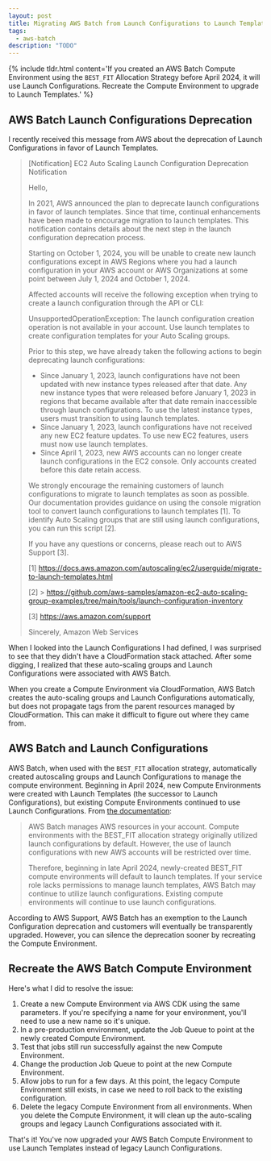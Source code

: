 ```yaml
---
layout: post
title: Migrating AWS Batch from Launch Configurations to Launch Templates
tags:
  - aws-batch
description: "TODO"
---
```


{% include tldr.html content='If you created an AWS Batch Compute Environment using the <code>BEST_FIT</code> Allocation Strategy before April 2024, it will use Launch Configurations. Recreate the Compute Environment to upgrade to Launch Templates.' %}

## AWS Batch Launch Configurations Deprecation

I recently received this message from AWS about the deprecation of Launch Configurations in favor of Launch Templates.

> [Notification] EC2 Auto Scaling Launch Configuration Deprecation Notification
>
> Hello,
>
> In 2021, AWS announced the plan to deprecate launch configurations in favor of launch templates. Since that time,
> continual enhancements have been made to encourage migration to launch templates. This notification contains details
> about the next step in the launch configuration deprecation process.
>
> Starting on October 1, 2024, you will be unable to create new launch configurations except in AWS Regions where you
> had a launch configuration in your AWS account or AWS Organizations at some point between July 1, 2024 and October
> 1, 2024.
>
> Affected accounts will receive the following exception when trying to create a launch configuration through the API or
> CLI:
>
> UnsupportedOperationException: The launch configuration creation operation is not available in your account. Use
> launch templates to create configuration templates for your Auto Scaling groups.
>
> Prior to this step, we have already taken the following actions to begin deprecating launch configurations:
>
> - Since January 1, 2023, launch configurations have not been updated with new instance types released after that date.
>   Any new instance types that were released before January 1, 2023 in regions that became available after that date
>   remain inaccessible through launch configurations. To use the latest instance types, users must transition to using
>   launch templates.
> - Since January 1, 2023, launch configurations have not received any new EC2 feature updates. To use new EC2 features,
>   users must now use launch templates.
> - Since April 1, 2023, new AWS accounts can no longer create launch configurations in the EC2 console. Only accounts
>   created before this date retain access.
>
> We strongly encourage the remaining customers of launch configurations to migrate to launch templates as soon as
> possible. Our documentation provides guidance on using the console migration tool to convert launch configurations to
> launch templates [1]. To identify Auto Scaling groups that are still using launch configurations, you can run this
> script [2].
>
> If you have any questions or concerns, please reach out to AWS Support [3].
>
> [1] https://docs.aws.amazon.com/autoscaling/ec2/userguide/migrate-to-launch-templates.html
>
> [2] >
> https://github.com/aws-samples/amazon-ec2-auto-scaling-group-examples/tree/main/tools/launch-configuration-inventory
>
> [3] https://aws.amazon.com/support
>
> Sincerely, Amazon Web Services

When I looked into the Launch Configurations I had defined, I was surprised to see that they didn't have a
CloudFormation stack attached. After some digging, I realized that these auto-scaling groups and Launch Configurations
were associated with AWS Batch.

When you create a Compute Environment via CloudFormation, AWS Batch creates the auto-scaling groups and Launch
Configurations automatically, but does not propagate tags from the parent resources managed by CloudFormation. This can
make it difficult to figure out where they came from.

## AWS Batch and Launch Configurations

AWS Batch, when used with the `BEST_FIT` allocation strategy, automatically created autoscaling groups and Launch
Configurations to manage the compute environment. Beginning in April 2024, new Compute Environments were created with
Launch Templates (the successor to Launch Configurations), but existing Compute Environments continued to use Launch
Configurations. From [the documentation](https://docs.aws.amazon.com/batch/latest/userguide/allocation-strategies.html):

> AWS Batch manages AWS resources in your account. Compute environments with the BEST_FIT allocation strategy originally
> utilized launch configurations by default. However, the use of launch configurations with new AWS accounts will be
> restricted over time.
>
> Therefore, beginning in late April 2024, newly-created BEST_FIT compute environments will default to launch templates.
> If your service role lacks permissions to manage launch templates, AWS Batch may continue to utilize launch
> configurations. Existing compute environments will continue to use launch configurations.

According to AWS Support, AWS Batch has an exemption to the Launch Configuration deprecation and customers will
eventually be transparently upgraded. However, you can silence the deprecation sooner by recreating the Compute
Environment.

## Recreate the AWS Batch Compute Environment

Here's what I did to resolve the issue:

1. Create a new Compute Environment via AWS CDK using the same parameters. If you're specifying a name for your
   environment, you'll need to use a new name so it's unique.
1. In a pre-production environment, update the Job Queue to point at the newly created Compute Environment.
1. Test that jobs still run successfully against the new Compute Environment.
1. Change the production Job Queue to point at the new Compute Environment.
1. Allow jobs to run for a few days. At this point, the legacy Compute Environment still exists, in case we need to roll
   back to the existing configuration.
1. Delete the legacy Compute Environment from all environments. When you delete the Compute Environment, it will clean
   up the auto-scaling groups and legacy Launch Configurations associated with it.

That's it! You've now upgraded your AWS Batch Compute Environment to use Launch Templates instead of legacy Launch
Configurations.
